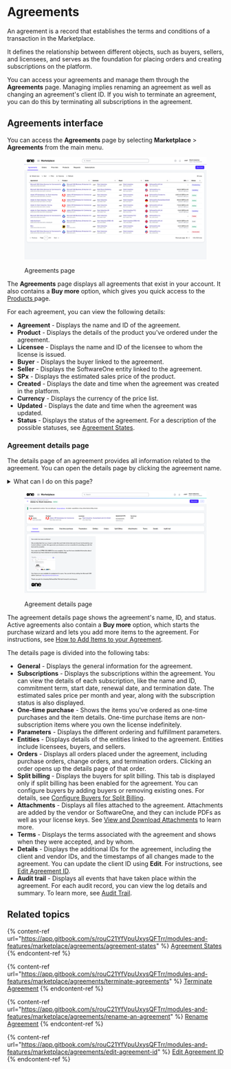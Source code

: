 # Agreements

An agreement is a record that establishes the terms and conditions of a transaction in the Marketplace.&#x20;

It defines the relationship between different objects, such as buyers, sellers, and licensees, and serves as the foundation for placing orders and creating subscriptions on the platform.&#x20;

You can access your agreements and manage them through the **Agreements** page. Managing implies renaming an agreement as well as changing an agreement's client ID. If you wish to terminate an agreement, you can do this by terminating all subscriptions in the agreement.&#x20;

## Agreements interface

You can access the **Agreements** page by selecting **Marketplace** > **Agreements** from the main menu.

<figure><img src="../../../.gitbook/assets/image (940).png" alt=""><figcaption><p>Agreements page</p></figcaption></figure>

The **Agreements** page displays all agreements that exist in your account. It also contains a **Buy more** option, which gives you quick access to the [Products ](../products.md)page.&#x20;

For each agreement, you can view the following details:

* **Agreement** - Displays the name and ID of the agreement.
* **Product** - Displays the details of the product you've ordered under the agreement.
* **Licensee** - Displays the name and ID of the licensee to whom the license is issued.
* **Buyer** - Displays the buyer linked to the agreement.&#x20;
* **Seller** - Displays the SoftwareOne entity linked to the agreement.
* **SPx** - Displays the estimated sales price of the product.
* **Created** - Displays the date and time when the agreement was created in the platform.&#x20;
* **Currency** - Displays the currency of the price list.
* **Updated** - Displays the date and time when the agreement was updated.&#x20;
* **Status** - Displays the status of the agreement. For a description of the possible statuses, see [Agreement States](agreement-states.md).

### Agreement details page <a href="#subscription-details" id="subscription-details"></a>

The details page of an agreement provides all information related to the agreement. You can open the details page by clicking the agreement name.&#x20;

<details>

<summary>What can I do on this page?</summary>

From the details page, you can complete the following tasks:&#x20;

* [Add more items to your agreement](../../../marketplace-platform/getting-started/marketplace-for-clients/add-items-to-an-agreement.md)
* [Rename an agreement](rename-an-agreement.md)
* [Terminate an agreement](terminate-agreements.md)
* [Activate and manage split billing for certain products](../billing/)
* [View and download attachments](view-and-download-attachments.md)
* [Edit the agreement's ID through the Details tab](edit-agreement-id.md)

</details>

<figure><img src="../../../.gitbook/assets/AgeementsDetails.png" alt=""><figcaption><p>Agreement details page</p></figcaption></figure>

The agreement details page shows the agreement's name, ID, and status. Active agreements also contain a **Buy more** option, which starts the purchase wizard and lets you add more items to the agreement. For instructions, see [How to Add Items to your Agreement](../../../marketplace-platform/getting-started/marketplace-for-clients/add-items-to-an-agreement.md). &#x20;

The details page is divided into the following tabs:

* **General** - Displays the general information for the agreement.&#x20;
* **Subscriptions** - Displays the subscriptions within the agreement. You can view the details of each subscription, like the name and ID, commitment term, start date, renewal date, and termination date. The estimated sales price per month and year, along with the subscription status is also displayed.
* **One-time purchase** - Shows the items you've ordered as one-time purchases and the item details. One-time purchase items are non-subscription items where you own the license indefinitely.
* **Parameters** - Displays the different ordering and fulfillment parameters.
* **Entities** - Displays details of the entities linked to the agreement. Entities include licensees, buyers, and sellers.&#x20;
* **Orders** - Displays all orders placed under the agreement, including purchase orders, change orders, and termination orders. Clicking an order opens up the details page of that order.&#x20;
* **Split billing** - Displays the buyers for split billing. This tab is displayed only if split billing has been enabled for the agreement. You can configure buyers by adding buyers or removing existing ones. For details, see [Configure Buyers for Split Billing](../billing/configure-buyers-for-split-billing.md).
* **Attachments** - Displays all files attached to the agreement. Attachments are added by the vendor or SoftwareOne, and they can include PDFs as well as your license keys. See [View and Download Attachments](view-and-download-attachments.md) to learn more.
* **Terms** - Displays the terms associated with the agreement and shows when they were accepted, and by whom.
* **Details** - Displays the additional IDs for the agreement, including the client and vendor IDs, and the timestamps of all changes made to the agreement. You can update the client ID using **Edit**. For instructions, see [Edit Agreement ID](edit-agreement-id.md).
* **Audit trail** - Displays all events that have taken place within the agreement. For each audit record, you can view the log details and summary. To learn more, see [Audit Trail](../../settings/audit-trail.md).&#x20;

## Related topics

{% content-ref url="https://app.gitbook.com/s/rouC21YfVpuUxysQFTrr/modules-and-features/marketplace/agreements/agreement-states" %}
[Agreement States](https://app.gitbook.com/s/rouC21YfVpuUxysQFTrr/modules-and-features/marketplace/agreements/agreement-states)
{% endcontent-ref %}

{% content-ref url="https://app.gitbook.com/s/rouC21YfVpuUxysQFTrr/modules-and-features/marketplace/agreements/terminate-agreements" %}
[Terminate Agreement](https://app.gitbook.com/s/rouC21YfVpuUxysQFTrr/modules-and-features/marketplace/agreements/terminate-agreements)
{% endcontent-ref %}

{% content-ref url="https://app.gitbook.com/s/rouC21YfVpuUxysQFTrr/modules-and-features/marketplace/agreements/rename-an-agreement" %}
[Rename Agreement](https://app.gitbook.com/s/rouC21YfVpuUxysQFTrr/modules-and-features/marketplace/agreements/rename-an-agreement)
{% endcontent-ref %}

{% content-ref url="https://app.gitbook.com/s/rouC21YfVpuUxysQFTrr/modules-and-features/marketplace/agreements/edit-agreement-id" %}
[Edit Agreement ID](https://app.gitbook.com/s/rouC21YfVpuUxysQFTrr/modules-and-features/marketplace/agreements/edit-agreement-id)
{% endcontent-ref %}
